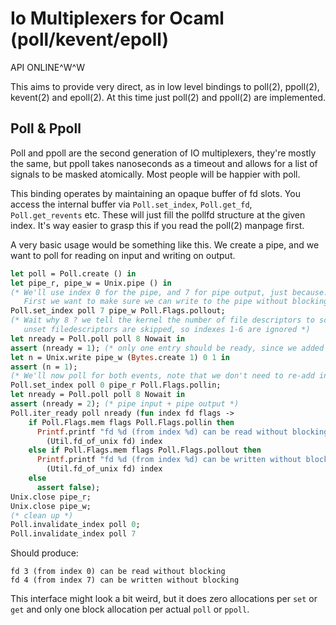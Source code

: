 # Io Multiplexers for Ocaml (poll/kevent/epoll)

API ONLINE^W^W

This aims to provide very direct, as in low level bindings to poll(2),
ppoll(2), kevent(2) and epoll(2). At this time just poll(2) and
ppoll(2) are implemented.

## Poll & Ppoll

Poll and ppoll are the second generation of IO multiplexers, they're
mostly the same, but ppoll takes nanoseconds as a timeout and allows
for a list of signals to be masked atomically. Most people will be
happier with poll.

This binding operates by maintaining an opaque buffer of fd slots. You
access the internal buffer via `Poll.set_index`, `Poll.get_fd`,
`Poll.get_revents` etc. These will just fill the pollfd structure at
the given index. It's way easier to grasp this if you read the poll(2)
manpage first.

A very basic usage would be something like this. We create a pipe, and
we want to poll for reading on input and writing on output.

```ocaml
let poll = Poll.create () in
let pipe_r, pipe_w = Unix.pipe () in
(* We'll use index 0 for the pipe, and 7 for pipe output, just because.
   First we want to make sure we can write to the pipe without blocking *)
Poll.set_index poll 7 pipe_w Poll.Flags.pollout;
(* Wait why 8 ? we tell the kernel the number of file descriptors to scan,
   unset filedescriptors are skipped, so indexes 1-6 are ignored *)
let nready = Poll.poll poll 8 Nowait in
assert (nready = 1); (* only one entry should be ready, since we added only one *)
let n = Unix.write pipe_w (Bytes.create 1) 0 1 in
assert (n = 1);
(* We'll now poll for both events, note that we don't need to re-add index 7 *)
Poll.set_index poll 0 pipe_r Poll.Flags.pollin;
let nready = Poll.poll poll 8 Nowait in
assert (nready = 2); (* pipe input + pipe output *)
Poll.iter_ready poll nready (fun index fd flags ->
    if Poll.Flags.mem flags Poll.Flags.pollin then
      Printf.printf "fd %d (from index %d) can be read without blocking\n%!"
        (Util.fd_of_unix fd) index
    else if Poll.Flags.mem flags Poll.Flags.pollout then
      Printf.printf "fd %d (from index %d) can be written without blocking\n%!"
        (Util.fd_of_unix fd) index
    else
      assert false);
Unix.close pipe_r;
Unix.close pipe_w;
(* clean up *)
Poll.invalidate_index poll 0;
Poll.invalidate_index poll 7
```
Should produce:
```
fd 3 (from index 0) can be read without blocking
fd 4 (from index 7) can be written without blocking
```

This interface might look a bit weird, but it does zero allocations per `set`
or `get` and only one block allocation per actual `poll` or `ppoll`.

